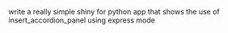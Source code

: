 write a really simple shiny for python app that shows the use of insert_accordion_panel using express mode